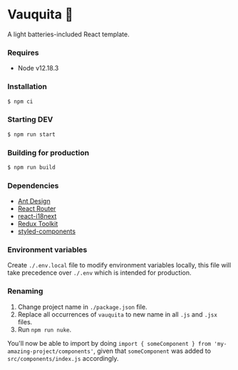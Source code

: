 # Vauquita 🐄

A light batteries-included React template.

### Requires

- Node v12.18.3

### Installation

```sh
$ npm ci
```

### Starting DEV

```sh
$ npm run start
```

### Building for production

```sh
$ npm run build
```

### Dependencies

- [Ant Design](https://ant.design/)
- [React Router](https://reactrouter.com/)
- [react-i18next](https://react.i18next.com/)
- [Redux Toolkit](https://redux-toolkit.js.org/)
- [styled-components](https://styled-components.com/)

### Environment variables

Create `./.env.local` file to modify environment variables locally, this file will take precedence over `./.env` which is intended for production.

### Renaming

1. Change project name in `./package.json` file.
2. Replace all occurrences of `vauquita` to new name in all `.js` and `.jsx` files.
3. Run `npm run nuke`.

You'll now be able to import by doing `import { someComponent } from 'my-amazing-project/components'`, given that `someComponent` was added to `src/components/index.js` accordingly.
